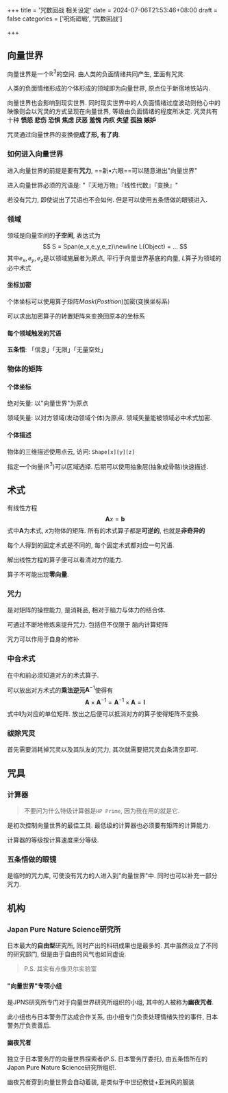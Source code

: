 +++
title = '咒数回战 相关设定'
date = 2024-07-06T21:53:46+08:00
draft = false
categories = ['呪術廻戦', '咒数回战']

+++

## 向量世界

向量世界是一个$\mathbb{R} ^ 3$​​的空间. 由人类的负面情绪共同产生, 里面有咒灵.

人类的负面情绪形成的个体形成的领域即为向量世界, 原点位于新宿地铁站内.

向量世界也会影响到现实世界. 同时现实世界中的人负面情绪过度波动则他心中的映像则会以咒灵的方式呈现在向量世界, 等级由负面情绪的程度所决定. 咒灵共有十种 **愤怒** **悲伤** **恐惧** **焦虑** **厌恶** **羞愧** **内疚** **失望** **孤独** **嫉妒**

咒灵通过向量世界的变换便**成了形, 有了肉**.

### 如何进入向量世界

进入向量世界的前提是要有**咒力**, ==新•六眼==可以随意进出"向量世界"

进入向量世界必须的咒语是: "『天地万物』『线性代数』『变换』"

若没有咒力, 即使说出了咒语也不会如何. 但是可以使用五条悟做的眼镜进入.

### 领域

领域是向量空间的**子空间**, 表达式为
$$
S = Span(e_x,e_y,e_z)\newline
L(Object) = ...
$$
其中$e_x,e_y,e_z$是以领域施展者为原点, 平行于向量世界基底的向量, $L$算子为领域的必中术式

#### 坐标加密

个体坐标可以使用算子矩阵$Mask(Postition)$加密(变换坐标系)

可以求出加密算子的转置矩阵来变换回原本的坐标系

#### 每个领域触发的咒语

**五条悟**: 「信息」「无限」「无量空处」

### 物体的矩阵

#### 个体坐标

绝对矢量: 以"向量世界"为原点

领域矢量: 以对方领域(发动领域个体)为原点. 领域矢量能被领域必中术式加密.

#### 个体描述

物体的三维描述使用点云, 访问: `Shape[x][y][z]`

指定一个向量($\mathbb{R} ^3$​)可以区域选择. 后期可以使用抽象层(抽象成骨骼)快速描述. 

## 术式

有线性方程
$$
\mathbf{A}x = \mathbf{b}
$$
式中$\mathbf{A}$为术式, $x$为物体的矩阵. 所有的术式算子都是**可逆的**, 也就是**非奇异的**

每个人得到的固定术式是不同的, 每个固定术式都对应一句咒语.

解出线性方程的算子便可以看清对方的能力.

算子不可能出现**零向量**.

### 咒力

是对矩阵的操控能力, 是消耗品, 相对于脑力与体力的结合体.

可通过不断地修炼来提升咒力. 包括但不仅限于 脑内计算矩阵

咒力可以作用于自身的修补

### 中合术式

在中和前必须知道对方的术式算子.

可以放出对方术式的**乘法逆元**$\mathbf{A} ^ {-1}$使得有
$$
\mathbf{A} \times \mathbf{A} ^ {-1} = \mathbf{A} ^ {-1} \times \mathbf{A} = \mathbf{I}
$$
式中$\mathbf{I}$​为对应的单位矩阵. 放出之后便可以抵消对方的算子使得矩阵不变换. 

### 祓除咒灵

首先需要消耗掉咒灵以及其队友的咒力, 其次就需要把咒灵血条清空即可.

## 咒具

### 计算器

> 不要问为什么特级计算器是`HP Prime`, 因为我在用的就是它.

是初次控制向量世界的最佳工具. 最低级的计算器也必须要有矩阵的计算能力.

计算器的等级按计算速度来分等级.

### 五条悟做的眼镜

是临时的咒力库, 可使没有咒力的人进入到"向量世界"中. 同时也可以补充一部分咒力.

## 机构

### **J**apan **P**ure **N**ature **S**cience研究所

日本最大的**自由型**研究所, 同时产出的科研成果也是最多的. 其中虽然设立了不同的研究部门, 但是由于自由的风气也如同虚设.

> P.S. 其实有点像贝尔实验室

#### "向量世界"专项小组

是JPNS研究所专门对于向量世界研究所组织的小组, 其中的人被称为**幽夜咒者**.

此小组也与日本警务厅达成合作关系, 由小组专门负责处理情绪失控的事件, 日本警务厅负责善后.

#### 幽夜咒者

独立于日本警务厅的向量世界探索者(P.S. 日本警务厅委托), 由五条悟所在的**J**apan **P**ure **N**ature **S**cience研究所组织.

幽夜咒者穿到向量世界会自动着装, 是类似于中世纪教徒+亚洲风的服装
